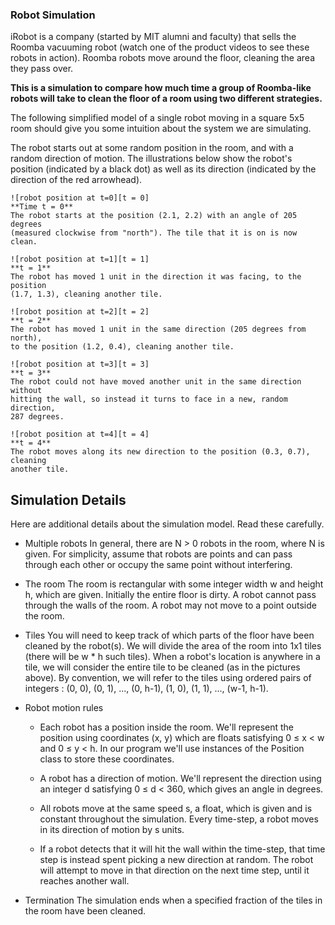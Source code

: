 ### Robot Simulation


iRobot is a company (started by MIT alumni and faculty) that sells the Roomba
vacuuming robot (watch one of the product videos to see these robots in action).
Roomba robots move around the floor, cleaning the area they pass over.

**This is a simulation to compare how much time a group of Roomba-like robots will take to clean the floor of a room using two different strategies.**

The following simplified model of a single robot moving in a square 5x5 room
should give you some intuition about the system we are simulating.

The robot starts out at some random position in the room, and with a random
direction of motion. The illustrations below show the robot's position
(indicated by a black dot) as well as its direction (indicated by the direction
of the red arrowhead).
```
![robot position at t=0][t = 0]
**Time t = 0**
The robot starts at the position (2.1, 2.2) with an angle of 205 degrees
(measured clockwise from "north"). The tile that it is on is now clean.

![robot position at t=1][t = 1]
**t = 1**
The robot has moved 1 unit in the direction it was facing, to the position
(1.7, 1.3), cleaning another tile.

![robot position at t=2][t = 2]
**t = 2**
The robot has moved 1 unit in the same direction (205 degrees from north),
to the position (1.2, 0.4), cleaning another tile.

![robot position at t=3][t = 3]
**t = 3**
The robot could not have moved another unit in the same direction without
hitting the wall, so instead it turns to face in a new, random direction,
287 degrees.

![robot position at t=4][t = 4]
**t = 4**
The robot moves along its new direction to the position (0.3, 0.7), cleaning
another tile.
```

[t = 0]: https://courses.edx.org/assets/courseware/v1/a9599c894201ed96d8cd6d1afd778a62/asset-v1:MITx+6.00.2x+3T2017+type@asset+block/files_ps07_files_screen1.png "Robot pos. at t=0"
[t = 1]: https://courses.edx.org/assets/courseware/v1/178f80c0f5724973720aba89faa741a3/asset-v1:MITx+6.00.2x+3T2017+type@asset+block/files_ps07_files_screen2.png "Robot pos. at t=1"
[t = 2]: https://courses.edx.org/asset-v1:MITx+6.00.2x+3T2017+type@asset+block/files_screen3.png "Robot pos. at t=2"
[t = 3]: https://courses.edx.org/assets/courseware/v1/300d6494c0f7f83c84efafbc44484973/asset-v1:MITx+6.00.2x+3T2017+type@asset+block/files_ps07_files_screen4.png "Robot pos. at t=3"
[t = 4]: https://courses.edx.org/assets/courseware/v1/1a51168c1262621d2a46fbd59f26845b/asset-v1:MITx+6.00.2x+3T2017+type@asset+block/files_ps07_files_screen5.png "Robot pos. at t=4"


Simulation Details
----
Here are additional details about the simulation model. Read these carefully.

* Multiple robots
  In general, there are N > 0 robots in the room, where N is given.
  For simplicity, assume that robots are points and can pass through
  each other or occupy the same point without interfering.

* The room
  The room is rectangular with some integer width w and height h, which are given.
  Initially the entire floor is dirty.
  A robot cannot pass through the walls of the room. A robot may not move to a
  point outside the room.

* Tiles
  You will need to keep track of which parts of the floor have been cleaned by
  the robot(s).
  We will divide the area of the room into 1x1 tiles (there will be w * h such
  tiles). When a robot's location is anywhere in a tile, we will consider the
  entire tile to be cleaned (as in the pictures above). 
  By convention, we will refer to the tiles using ordered pairs of integers
  : (0, 0), (0, 1), ..., (0, h-1), (1, 0), (1, 1), ..., (w-1, h-1).

* Robot motion rules
    * Each robot has a position inside the room. We'll represent the position using coordinates (x, y) which are floats satisfying 0 ≤ x < w and 0 ≤ y < h. In our program we'll use instances of the Position class to store these coordinates.

    * A robot has a direction of motion. We'll represent the direction using an integer d satisfying 0 ≤ d < 360, which gives an angle in degrees.

    * All robots move at the same speed s, a float, which is given and is constant throughout the simulation. Every time-step, a robot moves in its direction of motion by s units.

    * If a robot detects that it will hit the wall within the time-step, that time step is instead spent picking a new direction at random. The robot will attempt to move in that direction on the next time step, until it reaches another wall.

* Termination
  The simulation ends when a specified fraction of the tiles in the room have been cleaned.